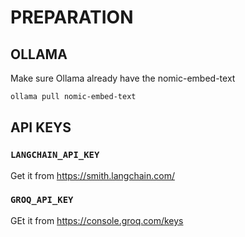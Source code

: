 # PREPARATION

## OLLAMA
Make sure Ollama already have the nomic-embed-text
```bash
ollama pull nomic-embed-text
```
## API KEYS
### `LANGCHAIN_API_KEY`
Get it from https://smith.langchain.com/

### `GROQ_API_KEY`
GEt it from https://console.groq.com/keys
